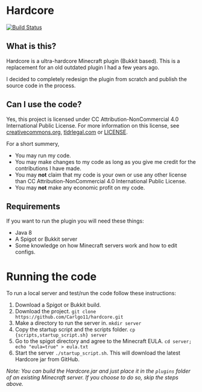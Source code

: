 # Hardcore

[![Build Status](https://travis-ci.org/Carlgo11/hardcore.svg?branch=master)](https://travis-ci.org/Carlgo11/hardcore)

## What is this?

Hardcore is a ultra-hardcore Minecraft plugin (Bukkit based). This is a replacement for an old outdated plugin I had a few years ago.

I decided to completely redesign the plugin from scratch and publish the source code in the process.

## Can I use the code?

Yes, this project is licensed under CC Attribution-NonCommercial 4.0 International Public License. For more information on this license, see [creativecommons.org](https://creativecommons.org/licenses/by-nc/4.0/legalcode), [tldrlegal.com](https://tldrlegal.com/license/creative-commons-attribution-noncommercial-4.0-international-%28cc-by-nc-4.0%29#summary) or [LICENSE](LICENSE.md).

For a short summery,

- You may run my code.
- You may make changes to my code as long as you give me credit for the contributions I have made.
- You may **not** claim that my code is your own or use any other license than CC Attribution-NonCommercial 4.0 International Public License.
- You may **not** make any economic profit on my code.

## Requirements

If you want to run the plugin you will need these things:

- Java 8
- A Spigot or Bukkit server
- Some knowledge on how Minecraft servers work and how to edit configs.

# Running the code

To run a local server and test/run the code follow these instructions:

1. Download a Spigot or Bukkit build.
2. Download the project. `git clone https://github.com/Carlgo11/hardcore.git`
3. Make a directory to run the server in. `mkdir server`
4. Copy the startup script and the scripts folder. `cp {scripts,startup_script.sh} server`
5. Go to the spigot directory and agree to the Minecraft EULA. `cd server; echo "eula=true" > eula.txt`
6. Start the server `./startup_script.sh`. This will download the latest Hardcore jar from GitHub.

_Note:_ _You can build the Hardcore.jar and just place it in the `plugins` folder of an existing Minecraft server. If you choose to do so, skip the steps above._
